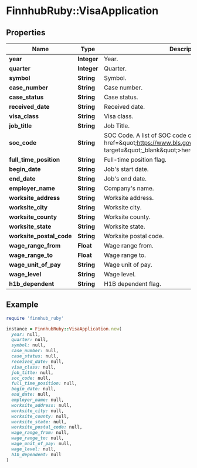 # FinnhubRuby::VisaApplication

## Properties

| Name | Type | Description | Notes |
| ---- | ---- | ----------- | ----- |
| **year** | **Integer** | Year. | [optional] |
| **quarter** | **Integer** | Quarter. | [optional] |
| **symbol** | **String** | Symbol. | [optional] |
| **case_number** | **String** | Case number. | [optional] |
| **case_status** | **String** | Case status. | [optional] |
| **received_date** | **String** | Received date. | [optional] |
| **visa_class** | **String** | Visa class. | [optional] |
| **job_title** | **String** | Job Title. | [optional] |
| **soc_code** | **String** | SOC Code. A list of SOC code can be found &lt;a href&#x3D;\&quot;https://www.bls.gov/oes/current/oes_stru.htm\&quot; target&#x3D;\&quot;_blank\&quot;&gt;here&lt;/a&gt;. | [optional] |
| **full_time_position** | **String** | Full-time position flag. | [optional] |
| **begin_date** | **String** | Job&#39;s start date. | [optional] |
| **end_date** | **String** | Job&#39;s end date. | [optional] |
| **employer_name** | **String** | Company&#39;s name. | [optional] |
| **worksite_address** | **String** | Worksite address. | [optional] |
| **worksite_city** | **String** | Worksite city. | [optional] |
| **worksite_county** | **String** | Worksite county. | [optional] |
| **worksite_state** | **String** | Worksite state. | [optional] |
| **worksite_postal_code** | **String** | Worksite postal code. | [optional] |
| **wage_range_from** | **Float** | Wage range from. | [optional] |
| **wage_range_to** | **Float** | Wage range to. | [optional] |
| **wage_unit_of_pay** | **String** | Wage unit of pay. | [optional] |
| **wage_level** | **String** | Wage level. | [optional] |
| **h1b_dependent** | **String** | H1B dependent flag. | [optional] |

## Example

```ruby
require 'finnhub_ruby'

instance = FinnhubRuby::VisaApplication.new(
  year: null,
  quarter: null,
  symbol: null,
  case_number: null,
  case_status: null,
  received_date: null,
  visa_class: null,
  job_title: null,
  soc_code: null,
  full_time_position: null,
  begin_date: null,
  end_date: null,
  employer_name: null,
  worksite_address: null,
  worksite_city: null,
  worksite_county: null,
  worksite_state: null,
  worksite_postal_code: null,
  wage_range_from: null,
  wage_range_to: null,
  wage_unit_of_pay: null,
  wage_level: null,
  h1b_dependent: null
)
```

